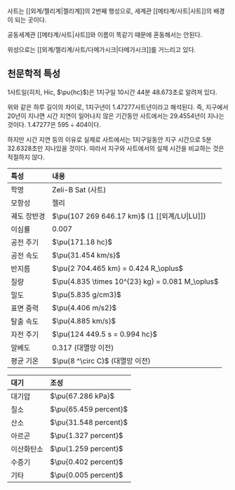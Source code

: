 사트는 [[외계/젤리계|젤리계]]의 2번째 행성으로, 세계관 [[메타계/사트|사트]]의 배경이 되는 곳이다.

공동세계관 [[메타계/사트|사트]]와 이름이 똑같기 때문에 혼동해서는 안된다.

위성으로는 [[외계/젤리계/사트/다메가시크|다메가시크]]를 거느리고 있다.

## 천문학적 특성
1사트일(히치, Hic, $\pu{hc}$)은 1지구일 10시간 44분 48.673초로 알려져 있다.

위와 같은 하루 길이의 차이로, 1지구년이 1.47277사트년이라고 해석된다. 즉, 지구에서 20년이 지나면 시간 지연이 일어나지 않은 기간동안 사트에서는 29.4554년이 지나는 것이다. 1.47277은 $595\div404$이다.

하지만 시간 지연 등의 이유로 실제로 사트에서는 1지구일동안 지구 시간으로 5분 32.6328초만 지나있을 것이다. 따라서 지구와 사트에서의 실제 시간을 비교하는 것은 적절하지 않다.

| 특성     | 내용                                              |
| :----- | :---------------------------------------------- |
| 학명     | Zeli-B Sat (사트)                                 |
| 모항성    | 젤리                                              |
| 궤도 장반경 | $\pu{107 269 646.17 km}$ (1 [[외계/LU\|LU]])      |
| 이심률    | $0.007$                                         |
| 공전 주기  | $\pu{171.18 hc}$                                |
| 공전 속도  | $\pu{31.454 km/s}$                              |
| 반지름    | $\pu{2 704.465 km} = 0.424 R_\oplus$            |
| 질량     | $\pu{4.835 \times 10^{23} kg} = 0.081 M_\oplus$ |
| 밀도     | $\pu{5.835 g/cm3}$                              |
| 표면 중력  | $\pu{4.406 m/s2}$                               |
| 탈출 속도  | $\pu{4.885 km/s}$                               |
| 자전 주기  | $\pu{124 449.5 s = 0.994 hc}$                   |
| 알베도    | $0.317$ (대멸망 이전)                                |
| 평균 기온  | $\pu{8 ^\circ C}$ (대멸망 이전)                      |

| 대기    | 조성                    |
| :---- | :-------------------- |
| 대기압   | $\pu{67.286 kPa}$     |
| 질소    | $\pu{65.459 percent}$ |
| 산소    | $\pu{31.548 percent}$ |
| 아르곤   | $\pu{1.327 percent}$  |
| 이산화탄소 | $\pu{1.259 percent}$  |
| 수증기   | $\pu{0.402 percent}$  |
| 기타    | $\pu{0.005 percent}$  |
